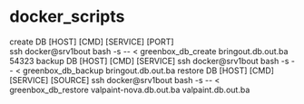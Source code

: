 # docker_scripts

create DB
[HOST]     [CMD]  [SERVICE] [PORT]  
ssh  docker@srv1bout bash -s -- < greenbox_db_create  bringout.db.out.ba  54323
backup DB
[HOST]     [CMD]  [SERVICE]
ssh  docker@srv1bout bash -s -- < greenbox_db_backup  bringout.db.out.ba
restore DB
[HOST]     [CMD]  [SERVICE] [SOURCE]
ssh  docker@srv1bout bash -s -- < greenbox_db_restore  valpaint-nova.db.out.ba  valpaint.db.out.ba
